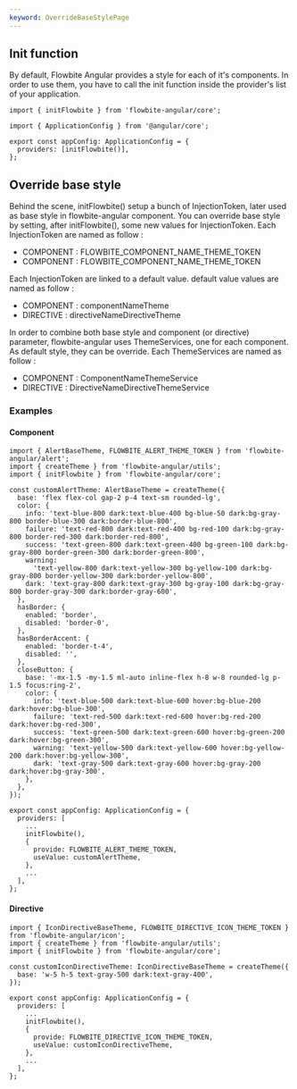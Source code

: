 ```yaml
---
keyword: OverrideBaseStylePage
---
```


## Init function

By default, Flowbite Angular provides a style for each of it's components. In order to use them, you
have to call the init function inside the provider's list of your application.

```angular-ts
import { initFlowbite } from 'flowbite-angular/core';

import { ApplicationConfig } from '@angular/core';

export const appConfig: ApplicationConfig = {
  providers: [initFlowbite()],
};
```

## Override base style

Behind the scene, <span class="text-primary-500">initFlowbite()</span> setup a bunch of
InjectionToken, later used as base style in flowbite-angular component. You can override base style
by setting, after <span class="text-primary-500">initFlowbite()</span>, some new values for
<span class="text-primary-500">InjectionToken</span>. Each
<span class="text-primary-500">InjectionToken</span> are named as follow :

<span class="text-xs md:text-base">

- COMPONENT : FLOWBITE\_<span class="text-primary-500">COMPONENT_NAME</span>\_THEME_TOKEN
- COMPONENT : FLOWBITE\_<span class="text-primary-500">COMPONENT_NAME</span>\_THEME_TOKEN

</span>

Each <span class="text-primary-500">InjectionToken</span> are linked to a
<span class="text-primary-500">default value</span>. <span class="text-primary-500">default
value</span> values are named as follow :

<span class="text-xs md:text-base">

- COMPONENT : <span class="text-primary-500">componentName</span>Theme
- DIRECTIVE : <span class="text-primary-500">directiveName</span>DirectiveTheme

</span>

In order to combine both base style and component (or directive) parameter, flowbite-angular uses
<span class="text-primary-500">ThemeServices</span>, one for each component. As default style, they
can be override. Each <span class="text-primary-500">ThemeServices</span> are named as follow :

<span class="text-xs md:text-base">

- COMPONENT : <span class="text-primary-500">ComponentName</span>ThemeService
- DIRECTIVE : <span class="text-primary-500">DirectiveName</span>DirectiveThemeService

</span>

### Examples

#### Component

```angular-ts
import { AlertBaseTheme, FLOWBITE_ALERT_THEME_TOKEN } from 'flowbite-angular/alert';
import { createTheme } from 'flowbite-angular/utils';
import { initFlowbite } from 'flowbite-angular/core';

const customAlertTheme: AlertBaseTheme = createTheme({
  base: 'flex flex-col gap-2 p-4 text-sm rounded-lg',
  color: {
    info: 'text-blue-800 dark:text-blue-400 bg-blue-50 dark:bg-gray-800 border-blue-300 dark:border-blue-800',
    failure: 'text-red-800 dark:text-red-400 bg-red-100 dark:bg-gray-800 border-red-300 dark:border-red-800',
    success: 'text-green-800 dark:text-green-400 bg-green-100 dark:bg-gray-800 border-green-300 dark:border-green-800',
    warning:
      'text-yellow-800 dark:text-yellow-300 bg-yellow-100 dark:bg-gray-800 border-yellow-300 dark:border-yellow-800',
    dark: 'text-gray-800 dark:text-gray-300 bg-gray-100 dark:bg-gray-800 border-gray-300 dark:border-gray-600',
  },
  hasBorder: {
    enabled: 'border',
    disabled: 'border-0',
  },
  hasBorderAccent: {
    enabled: 'border-t-4',
    disabled: '',
  },
  closeButton: {
    base: '-mx-1.5 -my-1.5 ml-auto inline-flex h-8 w-8 rounded-lg p-1.5 focus:ring-2',
    color: {
      info: 'text-blue-500 dark:text-blue-600 hover:bg-blue-200 dark:hover:bg-blue-300',
      failure: 'text-red-500 dark:text-red-600 hover:bg-red-200 dark:hover:bg-red-300',
      success: 'text-green-500 dark:text-green-600 hover:bg-green-200 dark:hover:bg-green-300',
      warning: 'text-yellow-500 dark:text-yellow-600 hover:bg-yellow-200 dark:hover:bg-yellow-300',
      dark: 'text-gray-500 dark:text-gray-600 hover:bg-gray-200 dark:hover:bg-gray-300',
    },
  },
});

export const appConfig: ApplicationConfig = {
  providers: [
    ...
    initFlowbite(),
    {
      provide: FLOWBITE_ALERT_THEME_TOKEN,
      useValue: customAlertTheme,
    },
    ...
  ],
};
```

#### Directive

```angular-ts
import { IconDirectiveBaseTheme, FLOWBITE_DIRECTIVE_ICON_THEME_TOKEN } from 'flowbite-angular/icon';
import { createTheme } from 'flowbite-angular/utils';
import { initFlowbite } from 'flowbite-angular/core';

const customIconDirectiveTheme: IconDirectiveBaseTheme = createTheme({
  base: 'w-5 h-5 text-gray-500 dark:text-gray-400',
});

export const appConfig: ApplicationConfig = {
  providers: [
    ...
    initFlowbite(),
    {
      provide: FLOWBITE_DIRECTIVE_ICON_THEME_TOKEN,
      useValue: customIconDirectiveTheme,
    },
    ...
  ],
};
```
